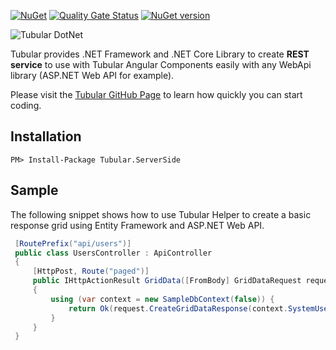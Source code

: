 [![NuGet](https://img.shields.io/nuget/dt/Tubular.ServerSide.svg)](https://www.nuget.org/packages/Tubular.ServerSide/)
[![Quality Gate Status](https://sonarcloud.io/api/project_badges/measure?project=unosquare_tubular-dotnet&metric=alert_status)](https://sonarcloud.io/summary/new_code?id=unosquare_tubular-dotnet)
[![NuGet version](https://badge.fury.io/nu/Tubular.ServerSide.svg)](https://badge.fury.io/nu/Tubular.ServerSide)

![Tubular DotNet](http://unosquare.github.io/tubular-angular/assets/tubular.png)

Tubular provides .NET Framework and .NET Core Library to create **REST service** to use with Tubular Angular Components easily with any WebApi library (ASP.NET Web API for example).

Please visit the [Tubular GitHub Page](http://unosquare.github.io/tubular) to learn how quickly you can start coding.

## Installation

```
PM> Install-Package Tubular.ServerSide
```

## Sample

The following snippet shows how to use Tubular Helper to create a basic response grid using Entity Framework and ASP.NET Web API.

```csharp
 [RoutePrefix("api/users")]
 public class UsersController : ApiController
 {
     [HttpPost, Route("paged")]
     public IHttpActionResult GridData([FromBody] GridDataRequest request)
     {
         using (var context = new SampleDbContext(false)) {
             return Ok(request.CreateGridDataResponse(context.SystemUsers));
         }
     }
 }
```
